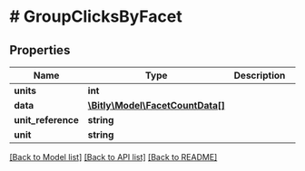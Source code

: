 # # GroupClicksByFacet

## Properties

Name | Type | Description | Notes
------------ | ------------- | ------------- | -------------
**units** | **int** |  | [optional]
**data** | [**\Bitly\Model\FacetCountData[]**](FacetCountData.md) |  | [optional]
**unit_reference** | **string** |  | [optional]
**unit** | **string** |  | [optional]

[[Back to Model list]](../../README.md#models) [[Back to API list]](../../README.md#endpoints) [[Back to README]](../../README.md)
